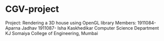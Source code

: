 # CGV-project

Project: Rendering a 3D house using OpenGL library
Members:
1911084- Aparna Jadhav
1911087- Isha Kaskhedikar
Computer Science Department
KJ Somaiya College of Engineering, Mumbai
